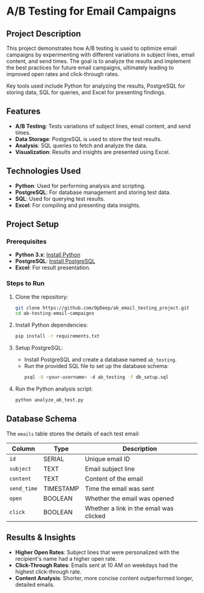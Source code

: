 
# A/B Testing for Email Campaigns

## Project Description

This project demonstrates how A/B testing is used to optimize email campaigns by experimenting with different variations in subject lines, email content, and send times. The goal is to analyze the results and implement the best practices for future email campaigns, ultimately leading to improved open rates and click-through rates.

Key tools used include Python for analyzing the results, PostgreSQL for storing data, SQL for queries, and Excel for presenting findings.

## Features

- **A/B Testing**: Tests variations of subject lines, email content, and send times.
- **Data Storage**: PostgreSQL is used to store the test results.
- **Analysis**: SQL queries to fetch and analyze the data.
- **Visualization**: Results and insights are presented using Excel.

## Technologies Used

- **Python**: Used for performing analysis and scripting.
- **PostgreSQL**: For database management and storing test data.
- **SQL**: Used for querying test results.
- **Excel**: For compiling and presenting data insights.

## Project Setup

### Prerequisites

- **Python 3.x**: [Install Python](https://www.python.org/downloads/)
- **PostgreSQL**: [Install PostgreSQL](https://www.postgresql.org/download/)
- **Excel**: For result presentation.

### Steps to Run

1. Clone the repository:
   ```bash
   git clone https://github.com/OpDeep/ab_email_testing_project.git
   cd ab-testing-email-campaigns
   ```

2. Install Python dependencies:
   ```bash
   pip install -r requirements.txt
   ```

3. Setup PostgreSQL:
   - Install PostgreSQL and create a database named `ab_testing`.
   - Run the provided SQL file to set up the database schema:
     ```bash
     psql -U <your-username> -d ab_testing -f db_setup.sql
     ```

4. Run the Python analysis script:
   ```bash
   python analyze_ab_test.py
   ```

## Database Schema

The `emails` table stores the details of each test email:

| Column       | Type     | Description                      |
|--------------|----------|----------------------------------|
| `id`         | SERIAL   | Unique email ID                  |
| `subject`    | TEXT     | Email subject line               |
| `content`    | TEXT     | Content of the email             |
| `send_time`  | TIMESTAMP| Time the email was sent          |
| `open`       | BOOLEAN  | Whether the email was opened     |
| `click`      | BOOLEAN  | Whether a link in the email was clicked |

## Results & Insights

- **Higher Open Rates**: Subject lines that were personalized with the recipient's name had a higher open rate.
- **Click-Through Rates**: Emails sent at 10 AM on weekdays had the highest click-through rate.
- **Content Analysis**: Shorter, more concise content outperformed longer, detailed emails.


